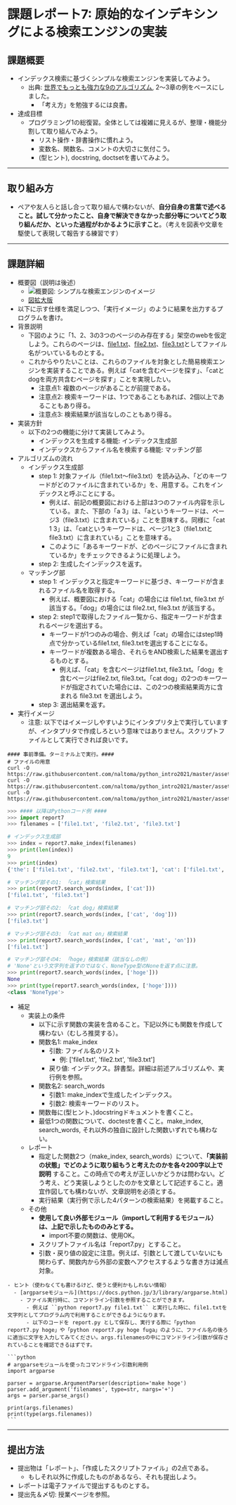 # 課題レポート7: 原始的なインデキシングによる検索エンジンの実装

## 課題概要
- インデックス検索に基づくシンプルな検索エンジンを実装してみよう。
  - 出典: [世界でもっとも強力な9のアルゴリズム](https://www.amazon.co.jp/世界でもっとも強力な9のアルゴリズム-ジョン・マコーミック/dp/482228493X), 2〜3章の例をベースにしました。
    - 「考え方」を勉強するには良書。
- 達成目標
  - プログラミング1の総復習。全体としては複雑に見えるが、整理・機能分割して取り組んでみよう。
    - リスト操作・辞書操作に慣れよう。
    - 変数名、関数名、コメントの大切さに気付こう。
    - (型ヒント), docstring, doctsetを書いてみよう。

---
## 取り組み方
- ペアや友人らと話し合って取り組んで構わないが、**自分自身の言葉で述べること。試して分かったこと、自身で解決できなかった部分等についてどう取り組んだか、といった過程がわかるように示すこと**。（考えを図表や文章を駆使して表現して報告する練習です）

---
## 課題詳細
- 概要図（説明は後述）
  - ![概要図: シンプルな検索エンジンのイメージ](https://ie.u-ryukyu.ac.jp/~tnal/2021/prog1/static/report7_search/indexing_s.png)
  - [図拡大版](https://ie.u-ryukyu.ac.jp/~tnal/2021/prog1/static/report7_search/indexing.pdf)
- 以下に示す仕様を満足しつつ、「実行イメージ」のように結果を出力するプログラムを書け。
- 背景説明
  - 下図のように「1、2、3の3つのページのみ存在する」架空のwebを仮定しよう。これらのページは、[file1.txt](https://ie.u-ryukyu.ac.jp/~tnal/2021/prog1/static/report7_search/file1.txt)、[file2.txt](https://ie.u-ryukyu.ac.jp/~tnal/2021/prog1/static/report7_search/file2.txt)、[file3.txt](https://ie.u-ryukyu.ac.jp/~tnal/2021/prog1/static/report7_search/file3.txt)としてファイル名がついているものとする。
  - これからやりたいことは、これらのファイルを対象とした簡易検索エンジンを実装することである。例えば「catを含むページを探す」、「catとdogを両方共含むページを探す」ことを実現したい。
    - 注意点1: 複数のページがあることが前提である。
    - 注意点2: 検索キーワードは、1つであることもあれば、2個以上であることもあり得る。
    - 注意点3: 検索結果が該当なしのこともあり得る。
- 実装方針
  - 以下の2つの機能に分けて実装してみよう。
    - インデックスを生成する機能: インデックス生成部
    - インデックスからファイル名を検索する機能: マッチング部
- アルゴリズムの流れ
  - インデックス生成部
    - step 1: 対象ファイル（file1.txt〜file3.txt）を読み込み、「どのキーワードがどのファイルに含まれているか」を、用意する。これをインデックスと呼ぶことにする。
      - 例えば、前記の概要図における上部は3つのファイル内容を示している。また、下部の「a 3」は、「aというキーワードは、ページ3（file3.txt）に含まれている」ことを意味する。同様に「cat 1 3」は、「catというキーワードは、ページ1と3（file1.txtとfile3.txt）に含まれている」ことを意味する。
      - このように「あるキーワードが、どのページにファイルに含まれているか」をチェックできるように処理しよう。
    - step 2: 生成したインデックスを返す。
  - マッチング部
    - step 1: インデックスと指定キーワードに基づき、キーワードが含まれるファイル名を取得する。
      - 例えば、概要図における「cat」の場合には file1.txt, file3.txt が該当する。「dog」の場合には file2.txt, file3.txt が該当する。
    - step 2: step1で取得したファイル一覧から、指定キーワードが含まれるページを選出する。
      - キーワードが1つのみの場合、例えば「cat」の場合にはstep1時点で分かっているfile1.txt, file3.txtを選出することになる。
      - キーワードが複数ある場合、それらをAND検索した結果を選出するものとする。
        - 例えば、「cat」を含むページはfile1.txt, file3.txt。「dog」を含むページはfile2.txt, file3.txt。「cat dog」の2つのキーワードが指定されていた場合には、この2つの検索結果両方に含まれる file3.txt を選出しよう。
    - step 3: 選出結果を返す。
- 実行イメージ
  - 注意: 以下ではイメージしやすいようにインタプリタ上で実行していますが、インタプリタで作成しろという意味ではありません。スクリプトファイルとして実行できれば良いです。

```shell
#### 事前準備。ターミナル上で実行。####
# ファイルの用意
curl -O https://raw.githubusercontent.com/naltoma/python_intro2021/master/assets/report7_search/file1.txt
curl -O https://raw.githubusercontent.com/naltoma/python_intro2021/master/assets/report7_search/file2.txt
curl -O https://raw.githubusercontent.com/naltoma/python_intro2021/master/assets/report7_search/file3.txt
```
```python
>>> #### 以降はPythonコード例 ####
>>> import report7
>>> filenames = ['file1.txt', 'file2.txt', 'file3.txt']

# インデックス生成部
>>> index = report7.make_index(filenames)
>>> print(len(index))
9
>>> print(index)
{'the': ['file1.txt', 'file2.txt', 'file3.txt'], 'cat': ['file1.txt', 'file3.txt'], 'sat': ['file1.txt', 'file3.txt'], 'on': ['file1.txt', 'file2.txt'], 'mat': ['file1.txt', 'file2.txt'], 'dog': ['file2.txt', 'file3.txt'], 'stood': ['file2.txt', 'file3.txt'], 'while': ['file3.txt'], 'a': ['file3.txt']}

# マッチング部その1: 「cat」検索結果
>>> print(report7.search_words(index, ['cat']))
['file1.txt', 'file3.txt']

# マッチング部その2: 「cat dog」検索結果
>>> print(report7.search_words(index, ['cat', 'dog']))
['file3.txt']

# マッチング部その3: 「cat mat on」検索結果
>>> print(report7.search_words(index, ['cat', 'mat', 'on']))
['file1.txt']

# マッチング部その4: 「hoge」検索結果（該当なしの例）
# 'None'という文字列を返すのではなく、NoneType型のNoneを返す点に注意。
>>> print(report7.search_words(index, ['hoge']))
None
>>> print(type(report7.search_words(index, ['hoge'])))
<class 'NoneType'>
```

- 補足
  - 実装上の条件
    - 以下に示す関数の実装を含めること。下記以外にも関数を作成して構わない（むしろ推奨する）。
    - 関数名1: make_index
      - 引数: ファイル名のリスト
        - 例: ['file1.txt', 'file2.txt', 'file3.txt']
      - 戻り値: インデックス。辞書型。詳細は前述アルゴリズムや、実行例を参照。
    - 関数名2: search_words
      - 引数1: make_indexで生成したインデックス。
      - 引数2: 検索キーワードのリスト。
    - 関数毎に(型ヒント、)docstringドキュメントを書くこと。
    - 最低1つの関数について、doctestを書くこと。make_index, search_words, それ以外の独自に設計した関数いずれでも構わない。
  - レポート
    - 指定した関数2つ（make_index, search_words）について、**「実装前の状態」でどのように取り組もうと考えたのかを各々200字以上で説明** すること。この時点での考えが正しいかどうかは問わない。どう考え、どう実装しようとしたのかを文章として記述すること。適宜作図しても構わないが、文章説明を必須とする。
    - 実行結果（実行例で示した4パターンの検索結果）を掲載すること。
  - その他
    - **使用して良い外部モジュール（importして利用するモジュール）は、上記で示したもののみとする。**
      - import不要の関数は、使用OK。
    - スクリプトファイル名は「report7.py」とすること。
    - 引数・戻り値の設定に注意。例えば、引数として渡していないにも関わらず、関数内から外部の変数へアクセスするような書き方は減点対象。

````{tip}
- ヒント（使わなくても書けるけど、使うと便利かもしれない情報）
  - [argparseモジュール](https://docs.python.jp/3/library/argparse.html)
    - ファイル実行時に、コマンドライン引数を参照することができます。
      - 例えば ``python report7.py file1.txt`` と実行した時に、file1.txtを文字列としてプログラム内で利用することができるようになります。
      - 以下のコードを report.py として保存し、実行する際に「python report7.py hoge」や「python report7.py hoge fuga」のように、ファイル名の後ろに適当に文字を入力してみてください。args.filenamesの中にコマンドライン引数が保存されていることを確認できるはずです。

```python
# argparseモジュールを使ったコマンドライン引数利用例
import argparse

parser = argparse.ArgumentParser(description='make hoge')
parser.add_argument('filenames', type=str, nargs='+')
args = parser.parse_args()

print(args.filenames)
print(type(args.filenames))
```
````
---
## 提出方法
- 提出物は「レポート」、「作成したスクリプトファイル」の2点である。
  - もしそれ以外に作成したものがあるなら、それも提出しよう。
- レポートは電子ファイルで提出するものとする。
- 提出先＆〆切: 授業ページを参照。
